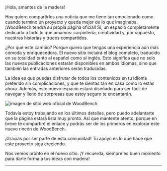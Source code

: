¡Hola, amantes de la madera!

Hoy quiero compartirles una noticia que me tiene tan emocionado como cuando termino un proyecto y queda mejor de lo que imaginaba. ¡WoodBench tendrá su propia página oficial! Sí, un espacio completamente dedicado a todo lo que amamos: carpintería, creatividad y, por supuesto, nuestras historias y trucos compartidos.

¿Por qué este cambio? Porque quiero que tengas una experiencia aún más cómoda y enriquecedora. El nuevo sitio incluirá el blog completo, traducido en su totalidad tanto al español como al inglés. Esto significa que no solo las nuevas publicaciones estarán disponibles en ambos idiomas, sino que también las entradas anteriores serán traducidas.

La idea es que puedas disfrutar de todos los contenidos en tu idioma preferido sin complicaciones, y que te sientas tan en casa como lo estás ahora. Además, este nuevo espacio estará diseñado para ser fácil de navegar y lleno de sorpresas que estoy seguro te encantarán.

![imagen de sitio web oficial de WoodBench](/images/blog/lanzamiento-pagina-oficial-woodbench/SitioWoodBench.png)

Todavía estoy trabajando en los últimos detalles, pero puedo adelantarte que la página estará lista muy pronto. Así que mantente atento, porque en breve te compartiré el enlace y podrás ser de los primeros en explorar este nuevo rincón de WoodBench.

¡Gracias por ser parte de esta comunidad! Tu apoyo es lo que hace que este proyecto siga creciendo.

Nos vemos pronto en el nuevo sitio. ¡Y recuerda, siempre es buen momento para darle forma a tus ideas con madera!

---
